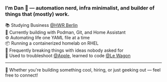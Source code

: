### I’m Dan 👋 — automation nerd, infra minimalist, and builder of things that (mostly) work.

📚 Studying Business [@HWR Berlin](https://www.hwr-berlin.de)  
🔧 Currently building with Podman, Git, and Home Assistant  
⚙️ Automating life one YAML file at a time  
📦 Running a containerized homelab on RHEL  
🧪 Frequently breaking things with ideas nobody asked for  
🚌 Used to troubleshoot [@Apple](https://support.apple.com), learned to code [@Le Wagon](https://www.lewagon.com)

---

🤝 Whether you're building something cool, hiring, or just geeking out — feel free to connect!
